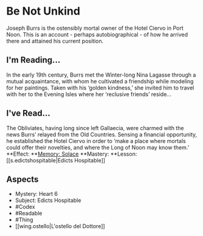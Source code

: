 # Be Not Unkind
Joseph Burrs is the ostensibly mortal owner of the Hotel Ciervo in Port Noon. This is an account - perhaps autobiographical - of how he arrived there and attained his current position.
## I'm Reading...
In the early 19th century, Burrs met the Winter-long Nina Lagasse through a mutual acquaintance, with whom he cultivated a friendship while modeling for her paintings. Taken with his ‘golden kindness,’ she invited him to travel with her to the Evening Isles where her ‘reclusive friends’ reside…
## I've Read...
The Obliviates, having long since left Gallaecia, were charmed with the news Burrs’ relayed from the Old Countries. Sensing a financial opportunity, he established the Hotel Ciervo in order to ‘make a place where mortals could offer their novelties, and where the Long of Noon may know them.’
**Effect: **[Memory: Solace](https://uadaf.theevilroot.xyz/rowenarium/element/mem.solace)
**Mastery: **Lesson: [[s.edictshospitable|Edicts Hospitable]]
## Aspects
- Mystery: Heart 6
- Subject: Edicts Hospitable
- #Codex
- #Readable
- #Thing
- [[wing.ostello|L'ostello del Dottore]]